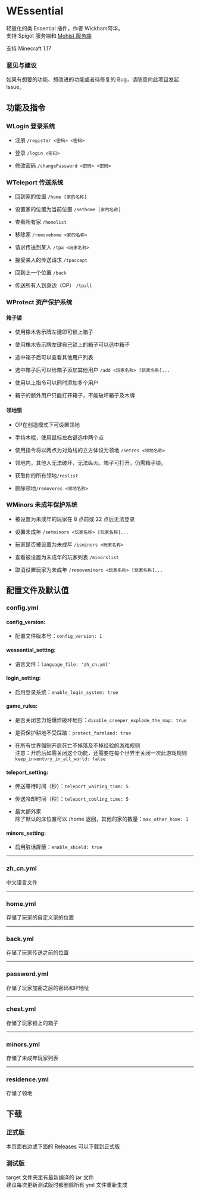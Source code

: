 # WEssential

轻量化的类 Essential 插件，作者 Wickham阿华。  
支持 Spigot 服务端和 [Mohist 服务端](https://mohistmc.com/download/)

支持 Minecraft 1.17

### 意见与建议

如果有想要的功能、想改进的功能或者待修复的 Bug，请随意向此项目发起 Issue。

## 功能及指令

### WLogin 登录系统

* 注册
  ```/register <密码> <密码>```

* 登录
  ```/login <密码>```

* 修改密码
  ```/changePassword <密码> <密码>```

### WTeleport 传送系统

* 回到家的位置
  ```/home [家的名称]```

* 设置家的位置为当前位置
  ```/sethome [家的名称]```

* 查看所有家
  ```/homelist```

* 移除家
  ```/removehome <家的名称>```

* 请求传送到某人
  ```/tpa <玩家名称>```

* 接受某人的传送请求
  ```/tpaccept```

* 回到上一个位置
  ```/back```

* 传送所有人到身边（OP）
  ```/tpall```

### WProtect 资产保护系统

#### 箱子锁

* 使用橡木告示牌左键即可锁上箱子
* 使用橡木告示牌左键自己锁上的箱子可以选中箱子
* 选中箱子后可以查看其他用户列表
* 选中箱子后可以给箱子添加其他用户
  ```/add <玩家名称> [玩家名称]...```

* 使用以上指令可以同时添加多个用户
* 箱子的额外用户只能打开箱子，不能破坏箱子及木牌

#### 领地锁

* OP在创造模式下可设置领地
* 手持木棍，使用鼠标左右键选中两个点
* 使用指令将以两点为对角线的立方体设为领地
  ```/setres <领地名称>```

* 领地内，其他人无法破坏，无法纵火。箱子可打开，仍需箱子锁。
* 获取你的所有领地```/reslist```
* 删除领地```/removeres <领地名称>```

### WMinors 未成年保护系统

* 被设置为未成年的玩家在 8 点前或 22 点后无法登录

* 设置未成年
  ```/setminors <玩家名称> [玩家名称]...```

* 玩家是否被设置为未成年
  ```/isminors <玩家名称>```

* 查看被设置为未成年的玩家列表
  ```/minorslist```

* 取消设置玩家为未成年
  ```/removeminors <玩家名称> [玩家名称]...```

## 配置文件及默认值

### config.yml

#### config_version:

* 配置文件版本号：```config_version: 1```

#### wessential_setting:

* 语言文件：```language_file: 'zh_cn.yml'```

#### login_setting:

* 启用登录系统：```enable_login_system: true```

#### game_rules:

* 是否关闭苦力怕爆炸破坏地形：```disable_creeper_explode_the_map: true```

* 是否保护耕地不受踩踏：```protect_farmland: true```

* 在所有世界强制开启死亡不掉落及不掉经验的游戏规则   
  注意：开启后如需关闭这个功能，还需要在每个世界里关闭一次此游戏规则  
  ```keep_inventory_in_all_world: false```

#### teleport_setting:

* 传送等待时间（秒）：```teleport_waiting_time: 5```

* 传送冷却时间（秒）：```teleport_cooling_time: 5```

* 最大额外家  
  除了默认的床位置可以 /home 返回，其他的家的数量：```max_other_home: 1```

#### minors_setting:

* 启用脏话屏蔽：```enable_shield: true```

***

### zh_cn.yml

中文语言文件
***

### home.yml

存储了玩家的自定义家的位置

***

### back.yml

存储了玩家传送之前的位置

***

### password.yml

存储了玩家加密之后的密码和IP地址

***

### chest.yml

存储了玩家锁上的箱子

***

### minors.yml

存储了未成年玩家列表

***

### residence.yml

存储了领地

## 下载

### 正式版

本页面右边或下面的 [Releases](https://github.com/WickhamWei/WEssential/releases) 可以下载到正式版

### 测试版

target 文件夹里有最新编译的 jar 文件  
建议每次更新测试版时都删除所有 yml 文件重新生成